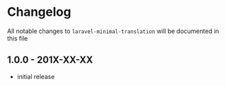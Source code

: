 # Changelog

All notable changes to `laravel-minimal-translation` will be documented in this file

## 1.0.0 - 201X-XX-XX

- initial release
